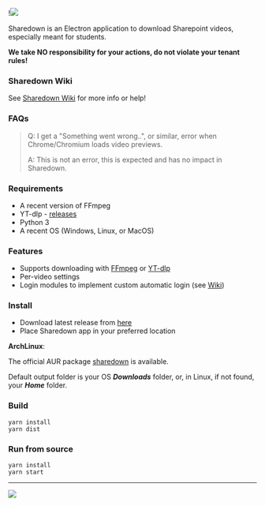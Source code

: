 !![](sharedownlogo.png)

Sharedown is an Electron application to download Sharepoint videos, especially meant for students.

**We take NO responsibility for your actions, do not violate your tenant rules!**

### Sharedown Wiki
See [Sharedown Wiki](https://github.com/kylon/Sharedown/wiki) for more info or help!

### FAQs
> Q: I get a "Something went wrong..", or similar, error when Chrome/Chromium loads video previews.
>
> A: This is not an error, this is expected and has no impact in Sharedown.

### Requirements
* A recent version of FFmpeg
* YT-dlp - [releases](https://github.com/yt-dlp/yt-dlp/releases)
* Python 3
* A recent OS (Windows, Linux, or MacOS)

### Features
* Supports downloading with [FFmpeg](https://www.ffmpeg.org/) or [YT-dlp](https://github.com/yt-dlp/yt-dlp)
* Per-video settings
* Login modules to implement custom automatic login (see [Wiki](https://github.com/kylon/Sharedown/wiki))

### Install
* Download latest release from [here](https://github.com/kylon/Sharedown/releases/latest)
* Place Sharedown app in your preferred location

**ArchLinux**:

The official AUR package [sharedown](https://aur.archlinux.org/packages/sharedown/) is available.


Default output folder is your OS _**Downloads**_ folder, or, in Linux, if not found, your _**Home**_ folder.

### Build

```
yarn install
yarn dist
```

### Run from source

```
yarn install
yarn start
```

---

![](sharedown.jpg)
